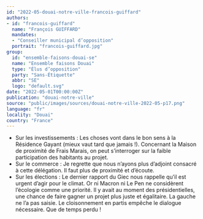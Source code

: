 ```yaml
---
id: "2022-05-douai-notre-ville-francois-guiffard"
authors:
- id: "francois-guiffard"
  name: "François GUIFFARD"
  mandates: 
  - "Conseiller municipal d’opposition"
  portrait: "francois-guiffard.jpg"
group:
  id: "ensemble-faisons-douai-se"
  name: "Ensemble faisons Douai"
  type: "Élus d’opposition"
  party: "Sans-Étiquette"
  abbr: "SE"
  logo: "default.svg"
date: "2022-05-01T00:00:00Z"
publication: "douai-notre-ville"
source: "public/images/sources/douai-notre-ville-2022-05-p17.png"
language: "fr"
locality: "Douai"
country: "France"
---
```


- Sur les investissements : Les choses vont dans le bon sens à la Résidence Gayant (mieux vaut tard que jamais !). Concernant la Maison de proximité de Frais Marais, on peut s’interroger sur la faible participation des habitants au projet.
- Sur le commerce : Je regrette que nous n’ayons plus d’adjoint consacré à cette délégation. Il faut plus de proximité et d’écoute.
- Sur les élections : Le dernier rapport du Giec nous rappelle qu’il est urgent d’agir pour le climat. Or ni Macron ni Le Pen ne considèrent l’écologie comme une priorité. Il y avait au moment des présidentielles, une chance de faire gagner un projet plus juste et égalitaire. La gauche ne l’a pas saisie. Le cloisonnement en partis empêche le dialogue nécessaire. Que de temps perdu !
